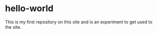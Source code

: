 # hello-world
This is my first repository on this site and is an experiment to get used to the site.
